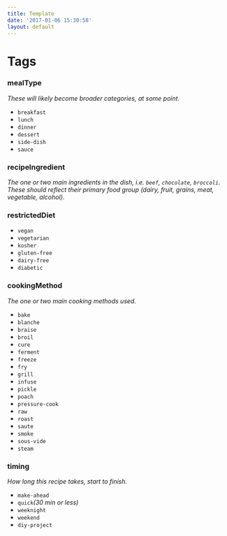 ```yaml
---
title: Template
date: '2017-01-06 15:30:58'
layout: default
---
```

# Tags

### mealType
*These will likely become broader categories, at some point.*
* `breakfast`
* `lunch`
* `dinner`
* `dessert`
* `side-dish`
* `sauce`

### recipeIngredient
*The one or two main ingredients in the dish, i.e. `beef`, `chocolate`, `broccoli`. These should reflect their primary food group (dairy, fruit, grains, meat, vegetable, alcohol).* 

### restrictedDiet
* `vegan`
* `vegetarian`
* `kosher`
* `gluten-free`
* `dairy-free`
* `diabetic`

### cookingMethod
*The one or two main cooking methods used.*
* `bake`
* `blanche`
* `braise`
* `broil`
* `cure`
* `ferment`
* `freeze`
* `fry`
* `grill`
* `infuse`
* `pickle`
* `poach`
* `pressure-cook`
* `raw`
* `roast`
* `saute`
* `smoke`
* `sous-vide`
* `steam`

### timing
*How long this recipe takes, start to finish.*
* `make-ahead`
* `quick`*(30 min or less)*
* `weeknight`
* `weekend`
* `diy-project`